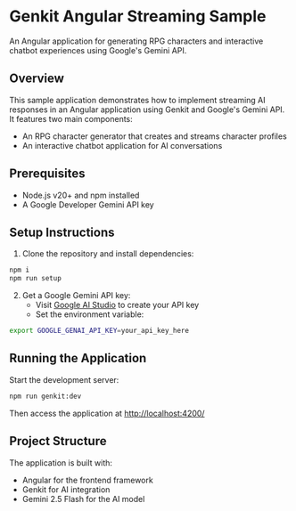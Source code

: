 # Genkit Angular Streaming Sample

An Angular application for generating RPG characters and interactive chatbot experiences using Google's Gemini API.

## Overview

This sample application demonstrates how to implement streaming AI responses in an Angular application using Genkit and Google's Gemini API. It features two main components:
- An RPG character generator that creates and streams character profiles
- An interactive chatbot application for AI conversations

## Prerequisites

- Node.js v20+ and npm installed
- A Google Developer Gemini API key

## Setup Instructions

1. Clone the repository and install dependencies:

```bash
npm i
npm run setup
```

2. Get a Google Gemini API key:
   - Visit [Google AI Studio](https://makersuite.google.com/app/apikey) to create your API key
   - Set the environment variable:

```bash
export GOOGLE_GENAI_API_KEY=your_api_key_here
```

## Running the Application

Start the development server:

```bash
npm run genkit:dev
```

Then access the application at [http://localhost:4200/](http://localhost:4200/)

## Project Structure

The application is built with:
- Angular for the frontend framework
- Genkit for AI integration
- Gemini 2.5 Flash for the AI model